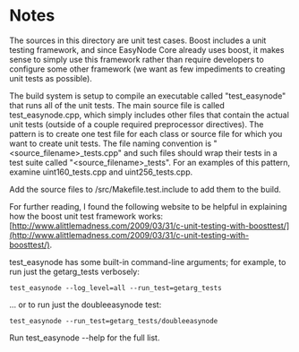# Notes
The sources in this directory are unit test cases.  Boost includes a
unit testing framework, and since EasyNode Core already uses boost, it makes
sense to simply use this framework rather than require developers to
configure some other framework (we want as few impediments to creating
unit tests as possible).

The build system is setup to compile an executable called "test_easynode"
that runs all of the unit tests.  The main source file is called
test_easynode.cpp, which simply includes other files that contain the
actual unit tests (outside of a couple required preprocessor
directives).  The pattern is to create one test file for each class or
source file for which you want to create unit tests.  The file naming
convention is "<source_filename>_tests.cpp" and such files should wrap
their tests in a test suite called "<source_filename>_tests".  For an
examples of this pattern, examine uint160_tests.cpp and
uint256_tests.cpp.

Add the source files to /src/Makefile.test.include to add them to the build.

For further reading, I found the following website to be helpful in
explaining how the boost unit test framework works:
[http://www.alittlemadness.com/2009/03/31/c-unit-testing-with-boosttest/](http://www.alittlemadness.com/2009/03/31/c-unit-testing-with-boosttest/).

test_easynode has some built-in command-line arguments; for
example, to run just the getarg_tests verbosely:

    test_easynode --log_level=all --run_test=getarg_tests

... or to run just the doubleeasynode test:

    test_easynode --run_test=getarg_tests/doubleeasynode

Run  test_easynode --help   for the full list.

